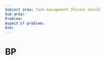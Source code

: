 ```yaml
---
Subject area: Task management [Řízení úkolů]
Sub-area:
Problem:
Aspect of problem:
Aim:
---
```

# BP

